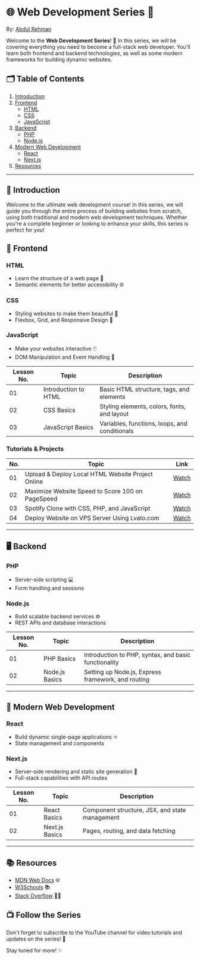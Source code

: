 # 🌐 Web Development Series 🚀

By: [Abdul Rehman](https://www.youtube.com/channel/UC6DRsWYAW0IorsBZx7Jsxdg)

Welcome to the **Web Development Series**! 🎉 In this series, we will be covering everything you need to become a full-stack web developer. You'll learn both frontend and backend technologies, as well as some modern frameworks for building dynamic websites.

## 🗂️ Table of Contents

1. [Introduction](#introduction)
2. [Frontend](#frontend)
   - [HTML](#html)
   - [CSS](#css)
   - [JavaScript](#javascript)
3. [Backend](#backend)
   - [PHP](#php)
   - [Node.js](#nodejs)
4. [Modern Web Development](#modern-web-development)
   - [React](#react)
   - [Next.js](#nextjs)
5. [Resources](#resources)

---

## 🎯 Introduction

Welcome to the ultimate web development course! In this series, we will guide you through the entire process of building websites from scratch, using both traditional and modern web development techniques. Whether you're a complete beginner or looking to enhance your skills, this series is perfect for you!

## 🎨 Frontend

### HTML
- Learn the structure of a web page 📄
- Semantic elements for better accessibility 🌐

### CSS
- Styling websites to make them beautiful 🎨
- Flexbox, Grid, and Responsive Design 📱

### JavaScript
- Make your websites interactive 🖱️
- DOM Manipulation and Event Handling 🧠

| Lesson No. | Topic               | Description                                       |
|------------|---------------------|---------------------------------------------------|
| 01         | Introduction to HTML | Basic HTML structure, tags, and elements          |
| 02         | CSS Basics           | Styling elements, colors, fonts, and layout       |
| 03         | JavaScript Basics    | Variables, functions, loops, and conditionals     |

### Tutorials & Projects

| No. | Topic                                             |   Link   |
|-----|---------------------------------------------------|----------|
| 01  | Upload & Deploy Local HTML Website Project Online | [Watch](https://youtu.be/9DQI6PTmDJQ) |
| 02  | Maximize Website Speed to Score 100 on PageSpeed  | [Watch](https://youtu.be/Dieb_VIeVYU) |
| 03  | Spotify Clone with CSS, PHP, and JavaScript       | [Watch](https://youtu.be/3ru2u1y_SHc) |
| 04  | Deploy Website on VPS Server Using Lvato.com      | [Watch](https://youtu.be/8ot51o0FmHg) |

---

## 🖥️ Backend

### PHP
- Server-side scripting 💻
- Form handling and sessions

### Node.js
- Build scalable backend services ⚙️
- REST APIs and database interactions

| Lesson No. | Topic              | Description                                          |
|------------|--------------------|------------------------------------------------------|
| 01         | PHP Basics          | Introduction to PHP, syntax, and basic functionality |
| 02         | Node.js Basics      | Setting up Node.js, Express framework, and routing   |

---

## 🚀 Modern Web Development

### React
- Build dynamic single-page applications ⚛️
- State management and components

### Next.js
- Server-side rendering and static site generation 📝
- Full-stack capabilities with API routes

| Lesson No. | Topic               | Description                                            |
|------------|---------------------|--------------------------------------------------------|
| 01         | React Basics         | Component structure, JSX, and state management         |
| 02         | Next.js Basics       | Pages, routing, and data fetching                      |

---

## 📚 Resources

- [MDN Web Docs](https://developer.mozilla.org/) 🌐
- [W3Schools](https://www.w3schools.com/) 📚
- [Stack Overflow](https://stackoverflow.com/) 🧑‍💻

## 📺 Follow the Series

Don't forget to subscribe to the YouTube channel for video tutorials and updates on the series! 🎥

Stay tuned for more! ✨
